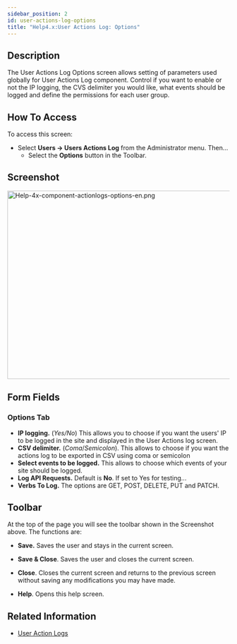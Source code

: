 ```yaml
---
sidebar_position: 2
id: user-actions-log-options
title: "Help4.x:User Actions Log: Options"
---
```

## Description

The User Actions Log Options screen allows setting of parameters used
globally for User Actions Log component. Control if you want to enable
or not the IP logging, the CVS delimiter you would like, what events
should be logged and define the permissions for each user group.

## How To Access

To access this screen:

- Select **Users **→** Users Actions Log** from the Administrator menu.
  Then...
  - Select the **Options** button in the Toolbar.

## Screenshot

<img
src="https://docs.joomla.org/images/e/e7/Help-4x-component-actionlogs-options-en.png"
decoding="async" data-file-width="800" data-file-height="427"
width="800" height="427"
alt="Help-4x-component-actionlogs-options-en.png" />

## Form Fields

### Options Tab

- **IP logging.** (*Yes/No*) This allows you to choose if you want the
  users' IP to be logged in the site and displayed in the User Actions
  log screen.
- **CSV delimiter.** (*Coma*/*Semicolon*). This allows to choose if you
  want the actions log to be exported in CSV using coma or semicolon
- **Select events to be logged.** This allows to choose which events of
  your site should be logged.
- **Log API Requests.** Default is **No**. If set to Yes for testing...
- **Verbs To Log.** The options are GET, POST, DELETE, PUT and PATCH.

## Toolbar

At the top of the page you will see the toolbar shown in the Screenshot
above. The functions are:

- **Save.** Saves the user and stays in the current screen.

<!-- -->

- **Save & Close**. Saves the user and closes the current screen.

<!-- -->

- **Close**. Closes the current screen and returns to the previous
  screen without saving any modifications you may have made.

<!-- -->

- **Help**. Opens this help screen.

## Related Information

- [User Action
  Logs](https://docs.joomla.org/J3.x:User_Action_Logs/en "J3.x:User Action Logs/en")
